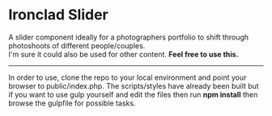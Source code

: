 # Ironclad Slider
A slider component ideally for a photographers portfolio to shift through photoshoots of different people/couples.  
I'm sure it could also be used for other content.
**Feel free to use this.**
***
In order to use, clone the repo to your local environment and point your browser to public/index.php. The scripts/styles have already been built but if you want to use gulp yourself and edit the files then run **npm install** then browse the gulpfile for possible tasks.
